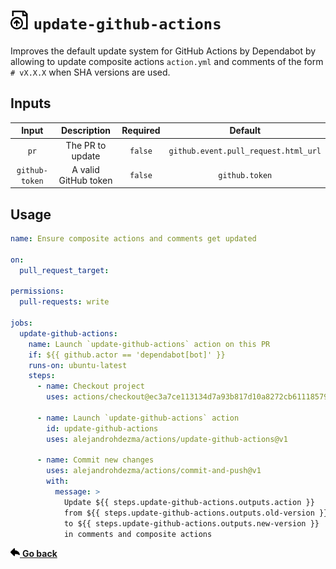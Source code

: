 # <img height=30 src="../.github/icons/update-github-actions.svg"> `update-github-actions`

Improves the default update system for GitHub Actions by Dependabot by allowing to update composite
actions `action.yml` and comments of the form `# vX.X.X` when SHA versions are used.

## Inputs

| Input | Description | Required | Default |
| :--: | :--: | :--: | :--: |
| `pr` | The PR to update | `false` | `github.event.pull_request.html_url` |
| `github-token` | A valid GitHub token | `false` | `github.token` |

## Usage

```yaml
name: Ensure composite actions and comments get updated

on:
  pull_request_target:

permissions:
  pull-requests: write

jobs:
  update-github-actions:
    name: Launch `update-github-actions` action on this PR
    if: ${{ github.actor == 'dependabot[bot]' }}
    runs-on: ubuntu-latest
    steps:
      - name: Checkout project
        uses: actions/checkout@ec3a7ce113134d7a93b817d10a8272cb61118579 # v2.4.0

      - name: Launch `update-github-actions` action
        id: update-github-actions
        uses: alejandrohdezma/actions/update-github-actions@v1

      - name: Commit new changes
        uses: alejandrohdezma/actions/commit-and-push@v1
        with:
          message: >
            Update ${{ steps.update-github-actions.outputs.action }}
            from ${{ steps.update-github-actions.outputs.old-version }}
            to ${{ steps.update-github-actions.outputs.new-version }}
            in comments and composite actions

```

<a href="../README.md#available-actions"><img height=15 src="../.github/icons/go-back.svg"> <b>Go back</b></a>
